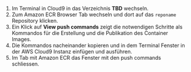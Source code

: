 


1. Im Terminal in Cloud9 in das Verzeichnis **TBD** wechseln.
2. Zum Amazon ECR Browser Tab wechseln und dort auf das ``reponame`` Repository klicken.
3. Ein Klick auf **View push commands** zeigt die notwendigen Schritte als Kommandos für die Erstellung und die Publikation des Container Images.
4. Die Kommandos nacheinander kopieren und in dem Terminal Fenster in der AWS Cloud9 Instanz einfügen und ausführen.
5. Im Tab mit Amazon ECR das Fenster mit den push commands schliessen.